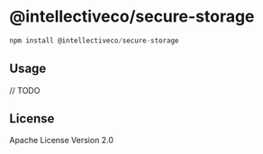 # @intellectiveco/secure-storage

```javascript
npm install @intellectiveco/secure-storage
```

## Usage

// TODO

## License

Apache License Version 2.0
